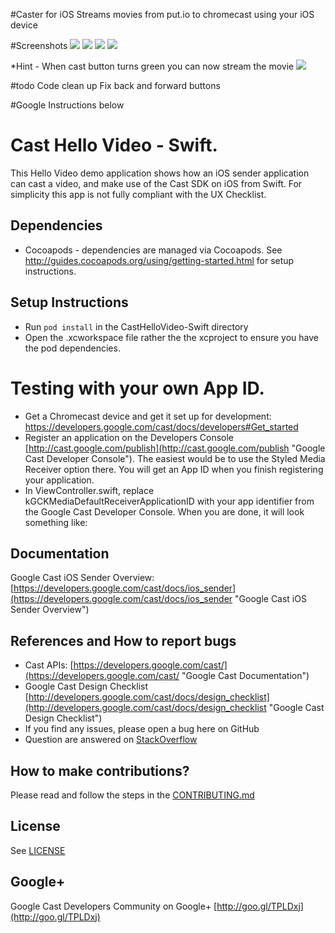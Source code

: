 
#Caster for iOS 
Streams movies from put.io to chromecast using your iOS device 


#Screenshots 
<img src="screenshots/screenshot1.png">
<img src="screenshots/screenshot5.png">
<img src="screenshots/screenshot2.png">
<img src="screenshots/screenshot3.png">

*Hint - When cast button turns green you can now stream the movie 
<img src="screenshots/screenshot4.png">


#todo 
Code clean up
Fix back and forward buttons

#Google Instructions below 

# Cast Hello Video - Swift.

This Hello Video demo application shows how an iOS sender application can cast a video, and make use of the Cast SDK on iOS from Swift. For simplicity this app is not fully compliant with the UX Checklist. 

## Dependencies
* Cocoapods - dependencies are managed via Cocoapods. See http://guides.cocoapods.org/using/getting-started.html for setup instructions.

## Setup Instructions
* Run `pod install` in the CastHelloVideo-Swift directory
* Open the .xcworkspace file rather the the xcproject to ensure you have the pod dependencies. 

# Testing with your own App ID.
* Get a Chromecast device and get it set up for development: https://developers.google.com/cast/docs/developers#Get_started
* Register an application on the Developers Console [http://cast.google.com/publish](http://cast.google.com/publish "Google Cast Developer Console"). The easiest would be to use the Styled Media Receiver option there. You will get an App ID when you finish registering your application.
* In ViewController.swift, replace kGCKMediaDefaultReceiverApplicationID with your app identifier from the Google Cast Developer Console. When you are done, it will look something like: 

## Documentation
Google Cast iOS Sender Overview:  [https://developers.google.com/cast/docs/ios_sender](https://developers.google.com/cast/docs/ios_sender "Google Cast iOS Sender Overview")

## References and How to report bugs
* Cast APIs: [https://developers.google.com/cast/](https://developers.google.com/cast/ "Google Cast Documentation")
* Google Cast Design Checklist [http://developers.google.com/cast/docs/design_checklist](http://developers.google.com/cast/docs/design_checklist "Google Cast Design Checklist")
* If you find any issues, please open a bug here on GitHub
* Question are answered on [StackOverflow](http://stackoverflow.com/questions/tagged/google-cast)

## How to make contributions?
Please read and follow the steps in the [CONTRIBUTING.md](CONTRIBUTING.md)

## License
See [LICENSE](LICENSE)

## Google+
Google Cast Developers Community on Google+ [http://goo.gl/TPLDxj](http://goo.gl/TPLDxj)
